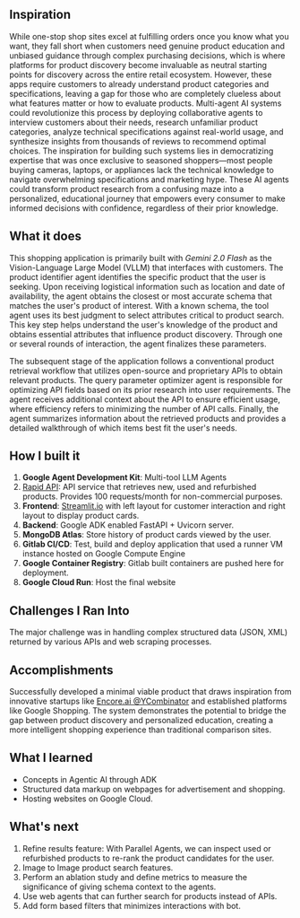 ## Inspiration

While one-stop shop sites excel at fulfilling orders once you know what you want, they fall short when customers need genuine product education and unbiased guidance through complex purchasing decisions, which is where platforms for product discovery become invaluable as neutral starting points for discovery across the entire retail ecosystem. However, these apps require customers to already understand product categories and specifications, leaving a gap for those who are completely clueless about what features matter or how to evaluate products. Multi-agent AI systems could revolutionize this process by deploying collaborative agents to interview customers about their needs, research unfamiliar product categories, analyze technical specifications against real-world usage, and synthesize insights from thousands of reviews to recommend optimal choices. The inspiration for building such systems lies in democratizing expertise that was once exclusive to seasoned shoppers—most people buying cameras, laptops, or appliances lack the technical knowledge to navigate overwhelming specifications and marketing hype. These AI agents could transform product research from a confusing maze into a personalized, educational journey that empowers every consumer to make informed decisions with confidence, regardless of their prior knowledge.

## What it does

This shopping application is primarily built with *Gemini 2.0 Flash* as the Vision-Language Large Model (VLLM) that interfaces with customers. The product identifier agent identifies the specific product that the user is seeking. Upon receiving logistical information such as location and date of availability, the agent obtains the closest or most accurate schema that matches the user's product of interest.
With a known schema, the tool agent uses its best judgment to select attributes critical to product search. This key step helps understand the user's knowledge of the product and obtains essential attributes that influence product discovery. Through one or several rounds of interaction, the agent finalizes these parameters.

The subsequent stage of the application follows a conventional product retrieval workflow that utilizes open-source and proprietary APIs to obtain relevant products. The query parameter optimizer agent is responsible for optimizing API fields based on its prior research into user requirements. The agent receives additional context about the API to ensure efficient usage, where efficiency refers to minimizing the number of API calls.
Finally, the agent summarizes information about the retrieved products and provides a detailed walkthrough of which items best fit the user's needs.

## How I built it
1. **Google Agent Development Kit**: Multi-tool LLM Agents 
2. [Rapid API](https://rapidapi.com/): API service that retrieves new, used and refurbished products. Provides 100 requests/month for non-commercial purposes.
2. **Frontend**: [Streamlit.io](https://streamlit.io/)  with left layout for customer interaction and right layout to display product cards. 
3. **Backend**: Google ADK enabled FastAPI + Uvicorn server.
4. **MongoDB Atlas**: Store history of product cards viewed by the user. 
5. **Gitlab CI/CD**: Test, build and deploy application that used a runner VM instance hosted on Google Compute Engine
6. **Google Container Registry**: Gitlab built containers are pushed here for deployment.
7. **Google Cloud Run**: Host the final website

## Challenges I Ran Into
The major challenge was in handling complex structured data (JSON, XML) returned by various APIs and web scraping processes. 

## Accomplishments 
Successfully developed a minimal viable product that draws inspiration from innovative startups like  [Encore.ai @YCombinator](https://www.ycombinator.com/companies/encore) and established platforms like Google Shopping. The system demonstrates the potential to bridge the gap between product discovery and personalized education, creating a more intelligent shopping experience than traditional comparison sites.

## What I learned
- Concepts in Agentic AI through ADK
- Structured data markup on webpages for advertisement and shopping.
- Hosting websites on Google Cloud. 

## What's next
1. Refine results feature: With Parallel Agents, we can inspect used or refurbished products to re-rank the product candidates for the user. 
2. Image to Image product search features.
2. Perform an ablation study and define metrics to measure the significance of giving schema context to the agents.
3. Use web agents that can further search for products instead of APIs.
4. Add form based filters that minimizes interactions with bot.